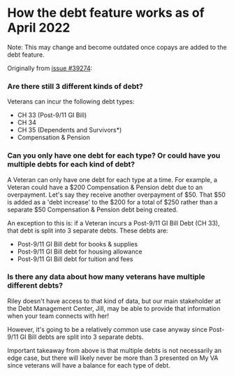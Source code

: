 # How the debt feature works as of April 2022

Note: This may change and become outdated once copays are added to the debt feature. 

Originally from [issue #39274](https://github.com/department-of-veterans-affairs/va.gov-team/issues/36184#event-6523436306):

### Are there still 3 different kinds of debt?

Veterans can incur the following debt types:
- CH 33 (Post-9/11 GI Bill)
- CH 34
- CH 35 (Dependents and Survivors*)
- Compensation & Pension

### Can you only have one debt for each type? Or could have you multiple debts for each kind of debt?

A Veteran can only have one debt for each type at a time. For example, a Veteran could have a $200 Compensation & Pension debt due to an overpayment. Let's say they receive another overpayment of $50. That $50 is added as a 'debt increase' to the $200 for a total of $250 rather than a separate $50 Compensation & Pension debt being created.

An exception to this is: if a Veteran incurs a Post-9/11 GI Bill Debt (CH 33), that debt is split into 3 separate debts. These debts are:

- Post-9/11 GI Bill debt for books & supplies
- Post-9/11 GI Bill debt for housing allowance
- Post-9/11 GI Bill debt for tuition and fees

### Is there any data about how many veterans have multiple different debts?

Riley doesn't have access to that kind of data, but our main stakeholder at the Debt Management Center, Jill, may be able to provide that information when your team connects with her!

However, it's going to be a relatively common use case anyway since Post-9/11 GI Bill debts are split into 3 separate debts.

Important takeaway from above is that multiple debts is not necessarily an edge case, but there will likely never be more than 3 presented on My VA since veterans will have a balance for each type of debt.
